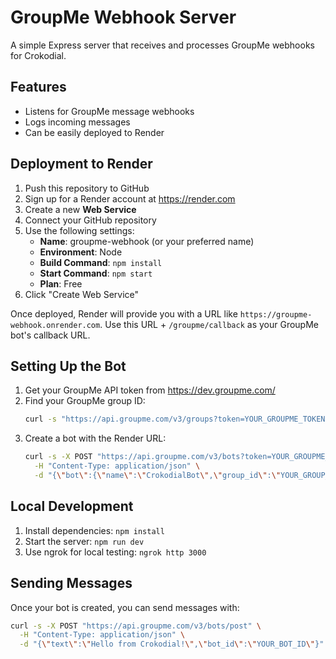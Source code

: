 # GroupMe Webhook Server

A simple Express server that receives and processes GroupMe webhooks for Crokodial.

## Features

- Listens for GroupMe message webhooks
- Logs incoming messages
- Can be easily deployed to Render

## Deployment to Render

1. Push this repository to GitHub
2. Sign up for a Render account at https://render.com
3. Create a new **Web Service**
4. Connect your GitHub repository
5. Use the following settings:
   - **Name**: groupme-webhook (or your preferred name)
   - **Environment**: Node
   - **Build Command**: `npm install`
   - **Start Command**: `npm start`
   - **Plan**: Free
6. Click "Create Web Service"

Once deployed, Render will provide you with a URL like `https://groupme-webhook.onrender.com`. Use this URL + `/groupme/callback` as your GroupMe bot's callback URL.

## Setting Up the Bot

1. Get your GroupMe API token from https://dev.groupme.com/
2. Find your GroupMe group ID:
   ```bash
   curl -s "https://api.groupme.com/v3/groups?token=YOUR_GROUPME_TOKEN" | jq
   ```
3. Create a bot with the Render URL:
   ```bash
   curl -s -X POST "https://api.groupme.com/v3/bots?token=YOUR_GROUPME_TOKEN" \
     -H "Content-Type: application/json" \
     -d "{\"bot\":{\"name\":\"CrokodialBot\",\"group_id\":\"YOUR_GROUP_ID\",\"callback_url\":\"https://your-app.onrender.com/groupme/callback\"}}"
   ```

## Local Development

1. Install dependencies: `npm install`
2. Start the server: `npm run dev`
3. Use ngrok for local testing: `ngrok http 3000`

## Sending Messages

Once your bot is created, you can send messages with:

```bash
curl -s -X POST "https://api.groupme.com/v3/bots/post" \
  -H "Content-Type: application/json" \
  -d "{\"text\":\"Hello from Crokodial!\",\"bot_id\":\"YOUR_BOT_ID\"}"
``` 